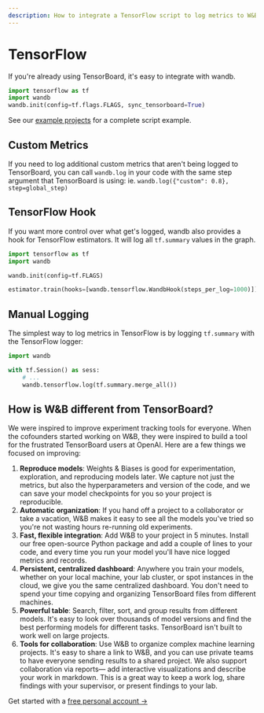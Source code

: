 ```yaml
---
description: How to integrate a TensorFlow script to log metrics to W&B
---
```


# TensorFlow

If you're already using TensorBoard, it's easy to integrate with wandb.

```python
import tensorflow as tf
import wandb
wandb.init(config=tf.flags.FLAGS, sync_tensorboard=True)
```

See our [example projects](../example-projects/) for a complete script example.

## Custom Metrics

If you need to log additional custom metrics that aren't being logged to TensorBoard, you can call `wandb.log` in your code with the same step argument that TensorBoard is using: ie. `wandb.log({"custom": 0.8}, step=global_step)`

## TensorFlow Hook

If you want more control over what get's logged, wandb also provides a hook for TensorFlow estimators. It will log all `tf.summary` values in the graph.

```python
import tensorflow as tf
import wandb

wandb.init(config=tf.FLAGS)

estimator.train(hooks=[wandb.tensorflow.WandbHook(steps_per_log=1000)])
```

## Manual Logging

The simplest way to log metrics in TensorFlow is by logging `tf.summary` with the TensorFlow logger:

```python
import wandb

with tf.Session() as sess:
    # ...
    wandb.tensorflow.log(tf.summary.merge_all())
```

## How is W&B different from TensorBoard?

We were inspired to improve experiment tracking tools for everyone. When the cofounders started working on W&B, they were inspired to build a tool for the frustrated TensorBoard users at OpenAI. Here are a few things we focused on improving:

1. **Reproduce models**: Weights & Biases is good for experimentation, exploration, and reproducing models later. We capture not just the metrics, but also the hyperparameters and version of the code, and we can save your model checkpoints for you so your project is reproducible. 
2. **Automatic organization**: If you hand off a project to a collaborator or take a vacation, W&B makes it easy to see all the models you've tried so you're not wasting hours re-running old experiments.
3. **Fast, flexible integration**: Add W&B to your project in 5 minutes. Install our free open-source Python package and add a couple of lines to your code, and every time you run your model you'll have nice logged metrics and records.
4. **Persistent, centralized dashboard**: Anywhere you train your models, whether on your local machine, your lab cluster, or spot instances in the cloud, we give you the same centralized dashboard. You don't need to spend your time copying and organizing TensorBoard files from different machines.
5. **Powerful table**: Search, filter, sort, and group results from different models. It's easy to look over thousands of model versions and find the best performing models for different tasks. TensorBoard isn't built to work well on large projects.
6. **Tools for collaboration**: Use W&B to organize complex machine learning projects. It's easy to share a link to W&B, and you can use private teams to have everyone sending results to a shared project. We also support collaboration via reports— add interactive visualizations and describe your work in markdown. This is a great way to keep a work log, share findings with your supervisor, or present findings to your lab.

Get started with a [free personal account →](http://app.wandb.ai/)

